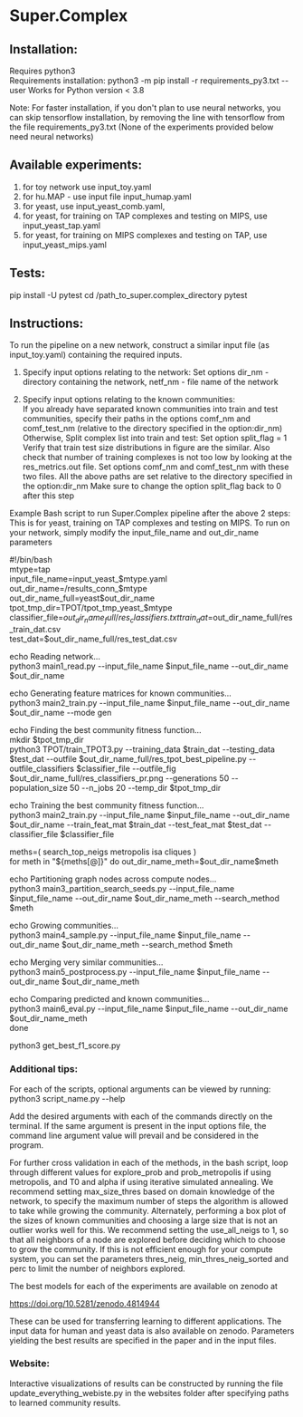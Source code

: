# Super.Complex

## Installation:
Requires python3  
Requirements installation:
python3 -m pip install -r requirements_py3.txt --user
Works for Python version < 3.8

Note: For faster installation, if you don't plan to use neural networks, you can skip tensorflow installation, by removing the line with tensorflow from the file requirements_py3.txt (None of the experiments provided below need neural networks)

## Available experiments:
1. for toy network use input_toy.yaml
2. for hu.MAP - use input file input_humap.yaml
3. for yeast, use input_yeast_comb.yaml, 
4. for yeast, for training on TAP complexes and testing on MIPS, use input_yeast_tap.yaml
5. for yeast, for training on MIPS complexes and testing on TAP, use input_yeast_mips.yaml

## Tests:
pip install -U pytest
cd /path_to_super.complex_directory
pytest

## Instructions:
To run the pipeline on a new network, construct a similar input file (as input_toy.yaml) containing the required inputs.

1. Specify input options relating to the network: 
Set options dir_nm - directory containing the network, netf_nm - file name of the network

2. Specify input options relating to the known communities:  
If you already have separated known communities into train and test communities, specify their paths in the options comf_nm and comf_test_nm (relative to the directory specified in the option:dir_nm)  
Otherwise, 
Split complex list into train and test:
Set option split_flag = 1
Verify that train test size distributions in figure are the similar. Also check that number of training complexes is not too low by looking at the res_metrics.out file.
Set options comf_nm and comf_test_nm with these two files. All the above paths are set relative to the directory specified in the option:dir_nm
Make sure to change the option split_flag back to 0 after this step

Example Bash script to run Super.Complex pipeline after the above 2 steps:
This is for yeast, training on TAP complexes and testing on MIPS. To run on your network, simply modify the input_file_name and out_dir_name parameters

#!/bin/bash  
mtype=tap  
input_file_name=input_yeast_$mtype.yaml  
out_dir_name=/results_conn_$mtype  
out_dir_name_full=yeast$out_dir_name  
tpot_tmp_dir=TPOT/tpot_tmp_yeast_$mtype  
classifier_file=$out_dir_name_full/res_classifiers.txt  
train_dat=$out_dir_name_full/res_train_dat.csv  
test_dat=$out_dir_name_full/res_test_dat.csv  

echo Reading network...  
python3 main1_read.py --input_file_name $input_file_name --out_dir_name $out_dir_name  

echo Generating feature matrices for known communities...  
python3 main2_train.py --input_file_name $input_file_name --out_dir_name $out_dir_name --mode gen  

echo Finding the best community fitness function...  
mkdir $tpot_tmp_dir  
python3 TPOT/train_TPOT3.py --training_data $train_dat --testing_data $test_dat --outfile $out_dir_name_full/res_tpot_best_pipeline.py --outfile_classifiers $classifier_file --outfile_fig $out_dir_name_full/res_classifiers_pr.png --generations 50 --population_size 50 --n_jobs 20 --temp_dir $tpot_tmp_dir  

echo Training the best community fitness function...  
python3 main2_train.py --input_file_name $input_file_name --out_dir_name $out_dir_name --train_feat_mat $train_dat --test_feat_mat $test_dat --classifier_file $classifier_file  

meths=( search_top_neigs metropolis isa cliques )  
for meth in "${meths[@]}"  
do  
out_dir_name_meth=$out_dir_name$meth  

echo Partitioning graph nodes across compute nodes...  
python3 main3_partition_search_seeds.py --input_file_name $input_file_name --out_dir_name $out_dir_name_meth --search_method $meth  

echo Growing communities...  
python3 main4_sample.py --input_file_name $input_file_name --out_dir_name $out_dir_name_meth --search_method $meth  

echo Merging very similar communities...  
python3 main5_postprocess.py --input_file_name $input_file_name --out_dir_name $out_dir_name_meth  

echo Comparing predicted and known communities...  
python3 main6_eval.py --input_file_name $input_file_name --out_dir_name $out_dir_name_meth  
done  

python3 get_best_f1_score.py

### Additional tips:
For each of the scripts, optional arguments can be viewed by running:
python3 script_name.py --help

Add the desired arguments with each of the commands directly on the terminal. If the same argument is present in the input options file, the command line argument value will prevail and be considered in the program.  

For further cross validation in each of the methods, in the bash script, loop through different values for explore_prob and prob_metropolis if using metropolis, and T0 and alpha if using iterative simulated annealing. We recommend setting max_size_thres based on domain knowledge of the network, to specify the maximum number of steps the algorithm is allowed to take while growing the community. Alternately, performing a box plot of the sizes of known communities and choosing a large size that is not an outlier works well for this. We recommend setting the use_all_neigs to 1, so that all neighbors of a node are explored before deciding which to choose to grow the community. If this is not efficient enough for your compute system, you can set the parameters thres_neig, min_thres_neig_sorted and perc to limit the number of neighbors explored.


The best models for each of the experiments are available on zenodo at 

https://doi.org/10.5281/zenodo.4814944

These can be used for transferring learning to different applications. The input data for human and yeast data is also available on zenodo. Parameters yielding the best results are specified in the paper and in the input files.

### Website:
Interactive visualizations of results can be constructed by running the file update_everything_webiste.py in the websites folder after specifying paths to learned community results. 
